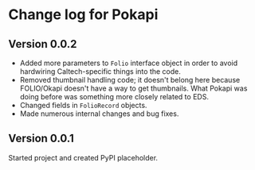 # Change log for Pokapi

## Version 0.0.2

* Added more parameters to `Folio` interface object in order to avoid hardwiring Caltech-specific things into the code.
* Removed thumbnail handling code; it doesn't belong here because FOLIO/Okapi doesn't have a way to get thumbnails. What Pokapi was doing before was something more closely related to EDS.
* Changed fields in `FolioRecord` objects.
* Made numerous internal changes and bug fixes.


## Version 0.0.1

Started project and created PyPI placeholder.
